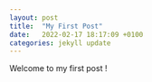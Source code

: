 ```yaml
---
layout: post
title:  "My First Post"
date:   2022-02-17 18:17:09 +0100
categories: jekyll update
---
```

Welcome to my first post !
